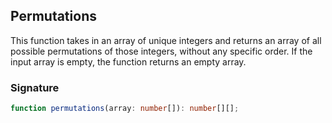 ## Permutations

This function takes in an array of unique integers and returns an array of all possible permutations of those integers, without any specific order. If the input array is empty, the function returns an empty array.

### Signature

```typescript
function permutations(array: number[]): number[][];
```
